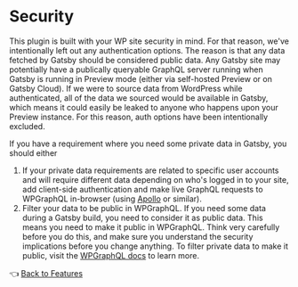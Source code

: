 # Security

This plugin is built with your WP site security in mind. For that reason, we've intentionally left out any authentication options. The reason is that any data fetched by Gatsby should be considered public data. Any Gatsby site may potentially have a publically queryable GraphQL server running when Gatsby is running in Preview mode (either via self-hosted Preview or on Gatsby Cloud). If we were to source data from WordPress while authenticated, all of the data we sourced would be available in Gatsby, which means it could easily be leaked to anyone who happens upon your Preview instance. For this reason, auth options have been intentionally excluded.

If you have a requirement where you need some private data in Gatsby, you should either

1. If your private data requirements are related to specific user accounts and will require different data depending on who's logged in to your site, add client-side authentication and make live GraphQL requests to WPGraphQL in-browser (using [Apollo](https://www.apollographql.com/docs/react/) or similar).
2. Filter your data to be public in WPGraphQL. If you need some data during a Gatsby build, you need to consider it as public data. This means you need to make it public in WPGraphQL. Think very carefully before you do this, and make sure you understand the security implications before you change anything. To filter private data to make it public, visit the [WPGraphQL docs](https://docs.wpgraphql.com/) to learn more.

:point_left: [Back to Features](./index.md)
